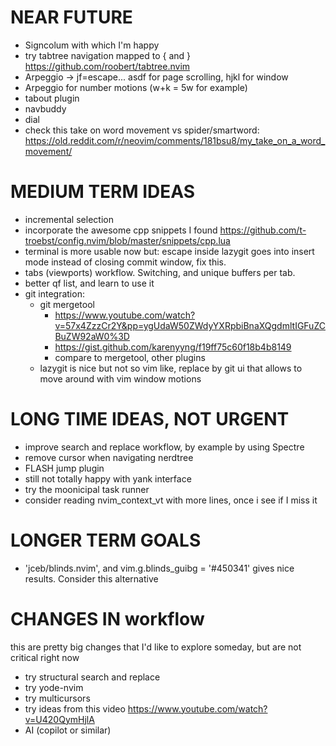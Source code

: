 # NEAR FUTURE 
- Signcolum with which I'm happy
- try tabtree navigation mapped to { and }
https://github.com/roobert/tabtree.nvim
- Arpeggio -> jf=escape... asdf for page scrolling, hjkl for window
- Arpeggio for number motions (w+k = 5w for example)
- tabout plugin
- navbuddy
- dial
- check this take on word movement vs spider/smartword: 
    https://old.reddit.com/r/neovim/comments/181bsu8/my_take_on_a_word_movement/

# MEDIUM TERM IDEAS
- incremental selection
- incorporate the awesome cpp snippets I found https://github.com/t-troebst/config.nvim/blob/master/snippets/cpp.lua
- terminal is more usable now but: escape inside lazygit goes into insert mode instead of closing commit window, fix this.
- tabs (viewports) workflow. Switching, and unique buffers per tab.
- better qf list, and learn to use it
- git integration:
    - git mergetool 
        - https://www.youtube.com/watch?v=57x4ZzzCr2Y&pp=ygUdaW50ZWdyYXRpbiBnaXQgdmltIGFuZCBuZW92aW0%3D
        - https://gist.github.com/karenyyng/f19ff75c60f18b4b8149
        - compare to mergetool, other plugins
    - lazygit is nice but not so vim like, replace by git ui that allows to move around with vim window motions

# LONG TIME IDEAS, NOT URGENT
- improve search and replace workflow, by example by using Spectre
- remove cursor when navigating nerdtree
- FLASH jump plugin
- still not totally happy with yank interface
- try the moonicipal task runner
- consider reading nvim_context_vt with more lines, once i see if I miss it

# LONGER TERM GOALS
- 'jceb/blinds.nvim', and vim.g.blinds_guibg = '#450341' gives nice results. Consider this alternative

# CHANGES IN workflow
this are pretty big changes that I'd like to explore someday, but are not critical right now
- try structural search and replace
- try yode-nvim
- try multicursors
- try ideas from this video https://www.youtube.com/watch?v=U420QymHjlA
- AI (copilot or similar)

